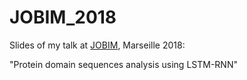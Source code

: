 # JOBIM_2018
Slides of my talk at [JOBIM](https://jobim2018.sciencesconf.org/), Marseille 2018:

"Protein domain sequences analysis using LSTM-RNN"


